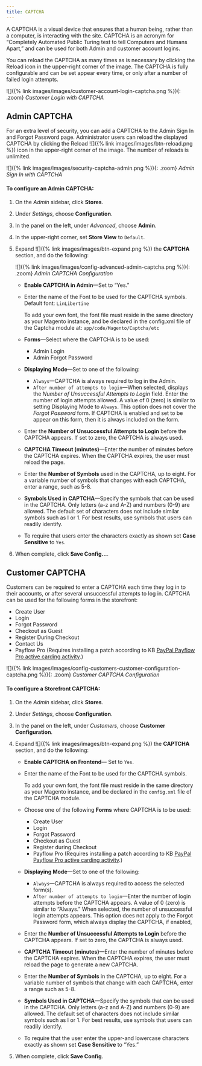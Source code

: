 ```yaml
---
title: CAPTCHA
---
```


A CAPTCHA is a visual device that ensures that a human being, rather than a computer, is interacting with the site. CAPTCHA is an acronym for “Completely Automated Public Turing test to tell Computers and Humans Apart,” and can be used for both Admin and customer account logins.

You can reload the CAPTCHA as many times as is necessary by clicking the Reload icon in the upper-right corner of the image. The CAPTCHA is fully configurable and can be set appear every time, or only after a number of failed login attempts.

![]({% link images/images/customer-account-login-captcha.png %}){: .zoom}
_Customer Login with CAPTCHA_

## Admin CAPTCHA

For an extra level of security, you can add a CAPTCHA to the Admin Sign In and Forgot Password page. Administrator users can reload the displayed CAPTCHA by clicking the Reload ![]({% link images/images/btn-reload.png %}) icon in the upper-right corner of the image. The number of reloads is unlimited.

![]({% link images/images/security-captcha-admin.png %}){: .zoom}
_Admin Sign In with CAPTCHA_

#### To configure an Admin CAPTCHA:

1.  On the _Admin_ sidebar, click **Stores**.

1.  Under _Settings_, choose **Configuration**.

1.  In the panel on the left, under _Advanced_, choose **Admin**.

1.  In the upper-right corner, set **Store View** to `Default`.

1.  Expand ![]({% link images/images/btn-expand.png %}) the **CAPTCHA** section, and do the following:

    ![]({% link images/images/config-advanced-admin-captcha.png %}){: .zoom}
    _Admin CAPTCHA Configuration_

    -  **Enable CAPTCHA in Admin**—Set to “Yes.”

    -  Enter the name of the Font to be used for the CAPTCHA symbols. Default font: `LinLibertine`

        To add your own font, the font file must reside in the same directory as your Magento instance, and be declared in the config.xml file of the Captcha module at: `app/code/Magento/Captcha/etc`

    -  **Forms**—Select where the CAPTCHA is to be used:

        *  Admin Login
        *  Admin Forgot Password

    -  **Displaying Mode**—Set to one of the following:

        *  `Always`—CAPTCHA is always required to log in the Admin.
        *  `After number of attempts to login`—When selected, displays the _Number of Unsuccessful Attempts to Login_ field. Enter the number of login attempts allowed. A value of 0 (zero) is similar to setting Displaying Mode to `Always`. This option does not cover the _Forgot Password_ form. If CAPTCHA is enabled and set to be appear on this form, then it is always included on the form.

    -  Enter the **Number of Unsuccessful Attempts to Login** before the CAPTCHA appears. If set to zero, the CAPTCHA is always used.

    -  **CAPTCHA Timeout (minutes)**—Enter the number of minutes before the CAPTCHA expires. When the CAPTCHA expires, the user must reload the page.

    -  Enter the **Number of Symbols** used in the CAPTCHA, up to eight. For a variable number of symbols that changes with each CAPTCHA, enter a range, such as 5-8.

    -  **Symbols Used in CAPTCHA**—Specify the symbols that can be used in the CAPTCHA. Only letters (a-z and A-Z) and numbers (0-9) are allowed. The default set of characters does not include similar symbols such as I or 1. For best results, use symbols that users can readily identify.

    -  To require that users enter the characters exactly as shown set **Case Sensitive** to `Yes`.

1.  When complete, click **Save Config…**.

## Customer CAPTCHA

Customers can be required to enter a CAPTCHA each time they log in to their accounts, or after several unsuccessful attempts to log in. CAPTCHA can be used for the following forms in the storefront:

-  Create User
-  Login
-  Forgot Password
-  Checkout as Guest
-  Register During Checkout
-  Contact Us
-  Payflow Pro (Requires installing a patch according to KB [PayPal Payflow Pro active carding activity][1].)

![]({% link images/images/config-customers-customer-configuration-captcha.png %}){: .zoom}
_Customer CAPTCHA Configuration_

#### To configure a Storefront CAPTCHA:

1.  On the _Admin_ sidebar, click **Stores**.

1.  Under _Settings_, choose **Configuration**.

1.  In the panel on the left, under _Customers_, choose **Customer Configuration**.

1.  Expand ![]({% link images/images/btn-expand.png %}) the **CAPTCHA** section, and do the following:

    -  **Enable CAPTCHA on Frontend**— Set to `Yes`.

    -  Enter the name of the Font to be used for the CAPTCHA symbols.

        To add your own font, the font file must reside in the same directory as your Magento instance, and be declared in the `config.xml` file of the CAPTCHA module.

    -  Choose one of the following **Forms** where CAPTCHA is to be used:

        *  Create User
        *  Login
        *  Forgot Password
        *  Checkout as Guest
        *  Register during Checkout
        *  Payflow Pro (Requires installing a patch according to KB [PayPal Payflow Pro active carding activity][1].)

    -  **Displaying Mode**—Set to one of the following:

        *  `Always`—CAPTCHA is always required to access the selected form(s).
        *  `After number of attempts to login`—Enter the number of login attempts before the CAPTCHA appears. A value of 0 (zero) is similar to “Always.” When selected, the number of unsuccessful login attempts appears. This option does not apply to the Forgot Password form, which always display the CAPTCHA, if enabled,

    -  Enter the **Number of Unsuccessful Attempts to Login** before the CAPTCHA appears. If set to zero, the CAPTCHA is always used.

    -  **CAPTCHA Timeout (minutes)**—Enter the number of minutes before the CAPTCHA expires. When the CAPTCHA expires, the user must reload the page to generate a new CAPTCHA.

    -  Enter the **Number of Symbols** in the CAPTCHA, up to eight. For a variable number of symbols that change with each CAPTCHA, enter a range such as 5-8.

    -  **Symbols Used in CAPTCHA**—Specify the symbols that can be used in the CAPTCHA. Only letters (a-z and A-Z) and numbers (0-9) are allowed. The default set of characters does not include similar symbols such as I or 1. For best results, use symbols that users can readily identify.

    -  To require that the user enter the upper-and lowercase characters exactly as shown set **Case Sensitive** to “Yes.”

1.  When complete, click **Save Config**.

[1]: https://support.magento.com/hc/en-us/articles/360025515991
